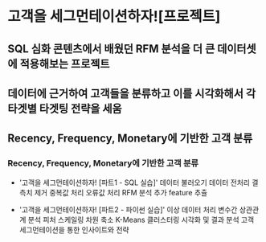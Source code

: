 # 고객을 세그먼테이션하자![프로젝트]

## SQL 심화 콘텐츠에서 배웠던 RFM 분석을 더 큰 데이터셋에 적용해보는 프로젝트
## 데이터에 근거하여 고객들을 분류하고 이를 시각화해서 각 타겟별 타겟팅 전략을 세움

## Recency, Frequency, Monetary에 기반한 고객 분류
### Recency, Frequency, Monetary에 기반한 고객 분류

* '고객을 세그먼테이션하자! [파트1 - SQL 실습]'
데이터 불러오기
데이터 전처리
결측치 제거
중복값 처리
오류값 처리
RFM 분석
추가 feature 추츌

* '고객을 세그먼테이션하자! [파트2 - 파이썬 실습]'
이상 데이터 처리
변수간 상관관계 분석
피처 스케일링
차원 축소
K-Means 클러스터링
시각화 및 결과 분석
고객 세그먼테이션을 통한 인사이트와 전략
